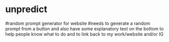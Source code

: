 # unpredict
#random prompt generator for website
#needs to generate a random prompt from a button and also have some explanatory text on the bottom to help people know what to do and to link back to my work/website and/or IG
